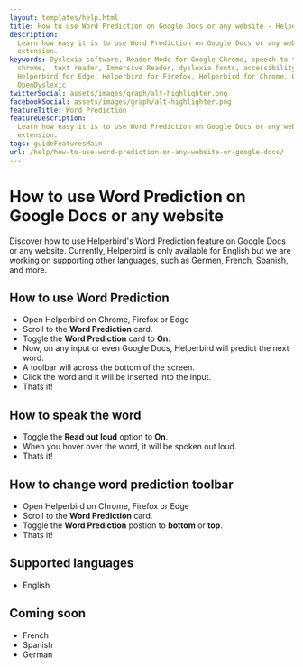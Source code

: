 ```yaml
---
layout: templates/help.html
title: How to use Word Prediction on Google Docs or any website - Helperbird
description:
  Learn how easy it is to use Word Prediction on Google Docs or any website with Helperbirds browser
  extension.
keywords: Dyslexia software, Reader Mode for Google Chrome, speech to text for chrome, Text to speech for
  chrome,  text reader, Immersive Reader, dyslexia fonts, accessibility software, dyslexia software,
  Helperbird for Edge, Helperbird for Firefox, Helperbird for Chrome, Opendyslexic for Chrome,
  OpenDyslexic
twitterSocial: assets/images/graph/alt-highlighter.png
facebookSocial: assets/images/graph/alt-highlighter.png
featureTitle: Word Prediction
featureDescription:
  Learn how easy it is to use Word Prediction on Google Docs or any website with Helperbirds browser
  extension.
tags: guideFeaturesMain
url: /help/how-to-use-word-prediction-on-any-website-or-google-docs/
---
```


# How to use Word Prediction on Google Docs or any website

Discover how to use Helperbird's Word Prediction feature on Google Docs or any website. Currently,
Helperbird is only available for English but we are working on supporting other languages, such as
Germen, French, Spanish, and more.

## How to use Word Prediction

- Open Helperbird on Chrome, Firefox or Edge
- Scroll to the **Word Prediction** card.
- Toggle the **Word Prediction** card to **On**.
- Now, on any input or even Google Docs, Helperbird will predict the next word.
- A toolbar will across the bottom of the screen.
- Click the word and it will be inserted into the input.
- Thats it!

## How to speak the word

- Toggle the **Read out loud** option to **On**.
- When you hover over the word, it will be spoken out loud.
- Thats it!

## How to change word prediction toolbar

- Open Helperbird on Chrome, Firefox or Edge
- Scroll to the **Word Prediction** card.
- Toggle the **Word Prediction** postion to **bottom** or **top**.
- Thats it!

## Supported languages

- English

## Coming soon

- French
- Spanish
- German
